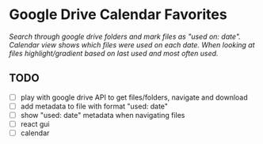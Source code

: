 # Google Drive Calendar Favorites
_Search through google drive folders and mark files as "used on: date". Calendar view shows which files were used on each date. When looking at files highlight/gradient based on last used and most often used._

## TODO

- [ ] play with google drive API to get files/folders, navigate and download
- [ ] add metadata to file with format "used: date"
- [ ] show "used: date" metadata when navigating files
- [ ] react gui
- [ ] calendar
